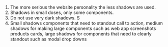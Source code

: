 1. The more serious the website personality the less shadows are used.  
2. Shadows in small doses, only some components. 
3. Do not use very dark shadows. S
4. Small shadows components that need to standout call to action, medium shadows for making large components such as web app screenshots products cards, large shadows for components that need to clearly standout such as modal drop downs